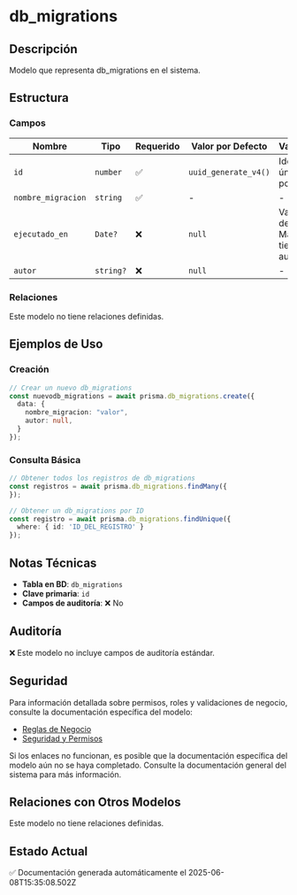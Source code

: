 # db_migrations

## Descripción
Modelo que representa db_migrations en el sistema.

## Estructura

### Campos

| Nombre | Tipo | Requerido | Valor por Defecto | Validaciones | Descripción |
|--------|------|-----------|-------------------|--------------|-------------|
| `id` | `number` | ✅ | `uuid_generate_v4()` | Identificador único, Valor por defecto |  |
| `nombre_migracion` | `string` | ✅ | - | - |  |
| `ejecutado_en` | `Date?` | ❌ | `null` | Valor por defecto, Marca de tiempo automática |  |
| `autor` | `string?` | ❌ | `null` | - |  |

### Relaciones

Este modelo no tiene relaciones definidas.

## Ejemplos de Uso

### Creación

```typescript
// Crear un nuevo db_migrations
const nuevodb_migrations = await prisma.db_migrations.create({
  data: {
    nombre_migracion: "valor",
    autor: null,
  }
});
```

### Consulta Básica

```typescript
// Obtener todos los registros de db_migrations
const registros = await prisma.db_migrations.findMany({
});

// Obtener un db_migrations por ID
const registro = await prisma.db_migrations.findUnique({
  where: { id: 'ID_DEL_REGISTRO' }
});
```

## Notas Técnicas

- **Tabla en BD**: `db_migrations`
- **Clave primaria**: `id`
- **Campos de auditoría**: ❌ No

## Auditoría

❌ Este modelo no incluye campos de auditoría estándar.

## Seguridad

Para información detallada sobre permisos, roles y validaciones de negocio, consulte la documentación específica del modelo:

- [Reglas de Negocio](./db_migrations/reglas_negocio.md)
- [Seguridad y Permisos](./db_migrations/seguridad.md)

Si los enlaces no funcionan, es posible que la documentación específica del modelo aún no se haya completado. Consulte la documentación general del sistema para más información.

## Relaciones con Otros Modelos

Este modelo no tiene relaciones definidas.

## Estado Actual

✅ Documentación generada automáticamente el 2025-06-08T15:35:08.502Z
